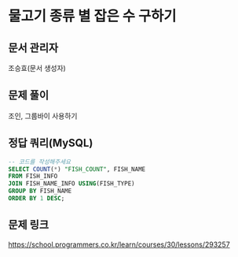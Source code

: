 # 물고기 종류 별 잡은 수 구하기
## 문서 관리자
조승효(문서 생성자)
## 문제 풀이
조인, 그룹바이 사용하기
## 정답 쿼리(MySQL)
``` sql
-- 코드를 작성해주세요
SELECT COUNT(*) "FISH_COUNT", FISH_NAME
FROM FISH_INFO
JOIN FISH_NAME_INFO USING(FISH_TYPE)
GROUP BY FISH_NAME
ORDER BY 1 DESC;
```
## 문제 링크
https://school.programmers.co.kr/learn/courses/30/lessons/293257